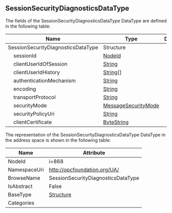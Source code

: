 <!-- datatype -->
## SessionSecurityDiagnosticsDataType
  
<!-- end of description -->
The fields of the SessionSecurityDiagnosticsDataType DataType are defined in the following table:  

|Name|Type|Description|
|---|---|---|
|SessionSecurityDiagnosticsDataType|Structure||
|&nbsp;&nbsp;&nbsp;&nbsp;sessionId|[NodeId](../../DataTypes/NodeId/readme.md)||
|&nbsp;&nbsp;&nbsp;&nbsp;clientUserIdOfSession|[String](../../DataTypes/String/readme.md)||
|&nbsp;&nbsp;&nbsp;&nbsp;clientUserIdHistory|[String](../../DataTypes/String/readme.md)[]||
|&nbsp;&nbsp;&nbsp;&nbsp;authenticationMechanism|[String](../../DataTypes/String/readme.md)||
|&nbsp;&nbsp;&nbsp;&nbsp;encoding|[String](../../DataTypes/String/readme.md)||
|&nbsp;&nbsp;&nbsp;&nbsp;transportProtocol|[String](../../DataTypes/String/readme.md)||
|&nbsp;&nbsp;&nbsp;&nbsp;securityMode|[MessageSecurityMode](../../DataTypes/MessageSecurityMode/readme.md)||
|&nbsp;&nbsp;&nbsp;&nbsp;securityPolicyUri|[String](../../DataTypes/String/readme.md)||
|&nbsp;&nbsp;&nbsp;&nbsp;clientCertificate|[ByteString](../../DataTypes/ByteString/readme.md)||

The representation of the SessionSecurityDiagnosticsDataType DataType in the address space is shown in the following table:  

|Name|Attribute|
|---|---|
|NodeId|i=868|
|NamespaceUri|http://opcfoundation.org/UA/|
|BrowseName|SessionSecurityDiagnosticsDataType|
|IsAbstract|False|
|BaseType|[Structure](../../DataTypes/Structure/readme.md)|
|Categories||

